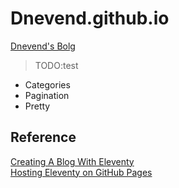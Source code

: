 # Dnevend.github.io
[Dnevend's Bolg](https://dnevend.github.io/)

> TODO:test
- Categories 
- Pagination
- Pretty

## Reference
[Creating A Blog With Eleventy](https://keepinguptodate.com/pages/2019/06/creating-blog-with-eleventy/)  
[Hosting Eleventy on GitHub Pages](https://quinndombrowski.com/blog/2022/05/07/hosting-eleventy-on-github-pages/)  